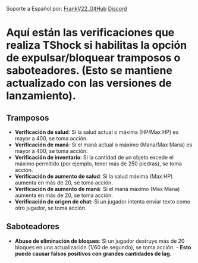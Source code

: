 Soporte a Español por: [FrankV22_GitHub](https://github.com/itsFrankV22) [Discord](https://discord.gg/qdBSvagzPz
)

# Aquí están las verificaciones que realiza TShock si habilitas la opción de expulsar/bloquear tramposos o saboteadores. (Esto se mantiene actualizado con las versiones de lanzamiento).

## Tramposos
* **Verificación de salud**: Si la salud actual o máxima (HP/Max HP) es mayor a 400, se toma acción.
* **Verificación de maná**: Si el maná actual o máximo (Mana/Max Mana) es mayor a 400, se toma acción.
* **Verificación de inventario**: Si la cantidad de un objeto excede el máximo permitido (por ejemplo, tener más de 250 piedras), se toma acción.
* **Verificación de aumento de salud**: Si la salud máxima (Max HP) aumenta en más de 20, se toma acción.
* **Verificación de aumento de maná**: Si el maná máximo (Max Mana) aumenta en más de 20, se toma acción.
* **Verificación de origen de chat**: Si un jugador intenta enviar texto como otro jugador, se toma acción.

## Saboteadores
* **Abuso de eliminación de bloques**: Si un jugador destruye más de 20 bloques en una actualización (1/60 de segundo), se toma acción. - **Esto puede causar falsos positivos con grandes cantidades de lag.**
